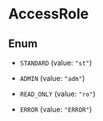 # AccessRole

## Enum

- `STANDARD` (value: `"st"`)

- `ADMIN` (value: `"adm"`)

- `READ_ONLY` (value: `"ro"`)

- `ERROR` (value: `"ERROR"`)
